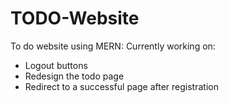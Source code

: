 # TODO-Website

To do website using MERN:
Currently working on:
- Logout buttons
- Redesign the todo page
- Redirect to a successful page after registration
